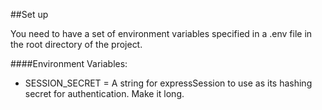##Set up

You need to have a set of environment variables specified in a .env file in the root directory of the project.

####Environment Variables:
* SESSION_SECRET = A string for expressSession to use as its hashing secret for authentication. Make it long.
